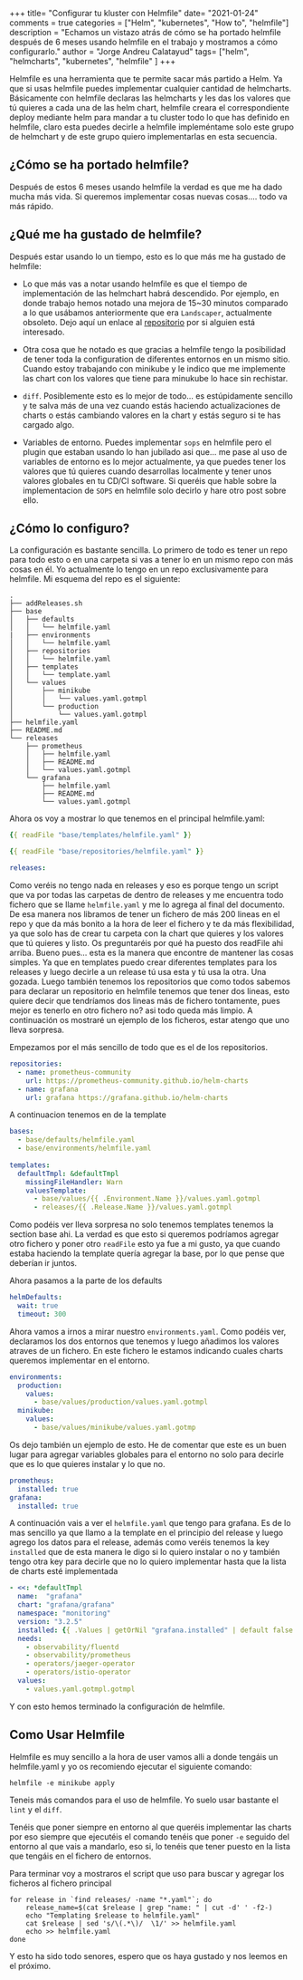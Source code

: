 +++
title= "Configurar tu kluster con Helmfile"
date= "2021-01-24"
comments = true
categories = ["Helm", "kubernetes", "How to", "helmfile"]
description = "Echamos un vistazo atrás de cómo se ha portado helmfile después de 6 meses usando helmfile en el trabajo y mostramos a cómo configurarlo."
author = "Jorge Andreu Calatayud"
tags= ["helm", "helmcharts", "kubernetes", "helmfile" ]
+++

Helmfile es una herramienta que te permite sacar más partido a Helm. Ya que si usas helmfile puedes implementar cualquier cantidad de helmcharts. Básicamente con helmfile declaras las helmcharts y les das los valores que tú quieres a cada una de las helm chart, helmfile creara el correspondiente deploy mediante helm para mandar a tu cluster todo lo que has definido en helmfile, claro esta puedes decirle a helmfile impleméntame solo este grupo de helmchart y de este grupo quiero implementarlas en esta secuencia. 

## ¿Cómo se ha portado helmfile? 
Después de estos 6 meses usando helmfile la verdad es que me ha dado mucha más vida. Si queremos implementar cosas nuevas cosas.... todo va más rápido. 

## ¿Qué me ha gustado de helmfile?
Después estar usando lo un tiempo, esto es lo que más me ha gustado de helmfile:

- Lo que más vas a notar usando helmfile es que el tiempo de implementación de las helmchart habrá descendido. Por ejemplo, en donde trabajo hemos notado una mejora de 15~30 minutos comparado a lo que usábamos anteriormente que era `Landscaper`, actualmente obsoleto. Dejo aquí un enlace al [repositorio](https://github.com/Eneco/landscaper) por si alguien está interesado.  


- Otra cosa que he notado es que gracias a helmfile tengo la posibilidad de tener toda la configuration de diferentes entornos en un mismo sitio. Cuando estoy trabajando con minikube y le indico que me implemente las chart con los valores que tiene para minukube lo hace sin rechistar.


- `diff`. Posiblemente esto es lo mejor de todo... es estúpidamente sencillo y te salva más de una vez cuando estás haciendo actualizaciones de charts o estás cambiando valores en la chart y estás seguro si te has cargado algo.


- Variables de entorno. Puedes implementar `sops` en helmfile pero el plugin que estaban usando lo han jubilado asi que... me pase al uso de variables de entorno es lo mejor actualmente, ya que puedes tener los valores que tú quieres cuando desarrollas localmente y tener unos valores globales en tu CD/CI software.  Si queréis que hable sobre la implementacion de `SOPS` en helmfile solo decirlo y hare otro post sobre ello.

## ¿Cómo lo configuro?

La configuración es bastante sencilla. Lo primero de todo es tener un repo para todo esto o en una carpeta si vas a tener lo en un mismo repo con más cosas en él. Yo actualmente lo tengo en un repo exclusivamente para helmfile. Mi esquema del repo es el siguiente:


```shell
.
├── addReleases.sh
├── base
│   ├── defaults
│   │   └── helmfile.yaml
|   ├── environments
│   │   └── helmfile.yaml
│   ├── repositories
│   │   └── helmfile.yaml
│   ├── templates
│   │   └── template.yaml
│   └── values
│       ├── minikube
│       │   └── values.yaml.gotmpl
│       └── production
│           └── values.yaml.gotmpl
├── helmfile.yaml
├── README.md
└── releases
    ├── prometheus
    │   ├── helmfile.yaml
    │   ├── README.md
    │   └── values.yaml.gotmpl
    └── grafana
        ├── helmfile.yaml
        ├── README.md
        └── values.yaml.gotmpl

```

Ahora os voy a mostrar lo que tenemos en el principal helmfile.yaml:

```yaml
{{ readFile "base/templates/helmfile.yaml" }}

{{ readFile "base/repositories/helmfile.yaml" }}

releases:

```

Como veréis no tengo nada en releases y eso es porque tengo un script que va por todas las carpetas de dentro de releases y me encuentra todo fichero que se llame `helmfile.yaml` y me lo agrega al final del documento. De esa manera nos libramos de tener un fichero de más 200 lineas en el repo y que da más bonito a la hora de leer el fichero y te da más flexibilidad, ya que solo has de crear tu carpeta con la chart que quieres y los valores que tú quieres y listo. Os preguntaréis por qué ha puesto dos readFile ahi arriba. Bueno pues... esta es la manera que encontre de mantener las cosas simples. Ya que en templates puedo crear diferentes templates para los releases y luego decirle a un release tú usa esta y tú usa la otra. Una gozada. Luego también tenemos los repositorios que como todos sabemos para declarar un repositorio en helmfile tenemos que tener dos lineas, esto quiere decir que tendríamos dos lineas más de fichero tontamente, pues mejor es tenerlo en otro fichero no? asi todo queda más limpio. A continuación os mostraré un ejemplo de los ficheros, estar atengo que uno lleva sorpresa.

Empezamos por el más sencillo de todo que es el de los repositorios. 

```yaml
repositories:
  - name: prometheus-community
    url: https://prometheus-community.github.io/helm-charts
  - name: grafana
    url: grafana https://grafana.github.io/helm-charts
```

A continuacion tenemos en de la template
```yaml
bases:
  - base/defaults/helmfile.yaml
  - base/environments/helmfile.yaml
  
templates:
  defaultTmpl: &defaultTmpl
    missingFileHandler: Warn
    valuesTemplate:
      - base/values/{{ .Environment.Name }}/values.yaml.gotmpl
      - releases/{{ .Release.Name }}/values.yaml.gotmpl
```

Como podéis ver lleva sorpresa no solo tenemos templates tenemos la section base ahi. La verdad es que esto si queremos podríamos agregar otro fichero y poner otro `readFile` esto ya fue a mi gusto, ya que cuando estaba haciendo la template quería agregar la base, por lo que pense que deberían ir juntos.

Ahora pasamos a la parte de los defaults
```yaml
helmDefaults:
  wait: true
  timeout: 300
```

Ahora vamos a irnos a mirar nuestro `environments.yaml`. Como podéis ver, declaramos los dos entornos que tenemos y luego añadimos los valores atraves de un fichero. En este fichero le estamos indicando cuales charts queremos implementar en el entorno.

```yaml
environments:
  production:
    values:
      - base/values/production/values.yaml.gotmpl
  minikube:
    values:
      - base/values/minikube/values.yaml.gotmp
```

Os dejo también un ejemplo de esto. He de comentar que este es un buen lugar para agregar variables globales para el entorno no solo para decirle que es lo que quieres instalar y lo que no.

```yaml
prometheus:
  installed: true
grafana:
  installed: true
```

A continuación vais a ver el `helmfile.yaml` que tengo para grafana. Es de lo mas sencillo ya que llamo a la template en el principio del release y luego agrego los datos para el release, además como veréis tenemos la key `installed` que de esta manera le digo si lo quiero instalar o no y también tengo otra key para decirle que no lo quiero implementar hasta que la lista de charts esté implementada

```yaml
- <<: *defaultTmpl
  name:  "grafana"
  chart: "grafana/grafana"
  namespace: "monitoring"
  version: "3.2.5"
  installed: {{ .Values | getOrNil "grafana.installed" | default false }}
  needs: 
    - observability/fluentd
    - observability/prometheus
    - operators/jaeger-operator
    - operators/istio-operator
  values:
    - values.yaml.gotmpl.gotmpl
```

Y con esto hemos terminado la configuración de helmfile.

## Como Usar Helmfile

Helmfile es muy sencillo a la hora de user vamos alli a donde tengáis un helmfile.yaml y yo os recomiendo ejecutar el siguiente comando:

```shell
helmfile -e minikube apply 
```
Teneis más comandos para el uso de helmfile. Yo suelo usar bastante el `lint` y el `diff`.

Tenéis que poner siempre en entorno al que queréis implementar las charts por eso siempre que ejecutéis el comando tenéis que poner `-e` seguido del entorno al que vais a mandarlo, eso si, lo tenéis que tener puesto en la lista que tengáis en el fichero de entornos.

Para terminar voy a mostraros el script que uso para buscar y agregar los ficheros al fichero principal

```shell
for release in `find releases/ -name "*.yaml"`; do
    release_name=$(cat $release | grep "name: " | cut -d' ' -f2-)
    echo "Templating $release to helmfile.yaml"
    cat $release | sed 's/\(.*\)/  \1/' >> helmfile.yaml
    echo >> helmfile.yaml
done
```

Y esto ha sido todo senores, espero que os haya gustado y nos leemos en el próximo.


